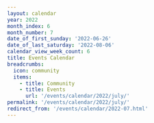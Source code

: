 ```yaml
---
layout: calendar
year: 2022
month_index: 6
month_number: 7
date_of_first_sunday: '2022-06-26'
date_of_last_saturday: '2022-08-06'
calendar_view_week_count: 6
title: Events Calendar
breadcrumbs:
  icon: community
  items:
    - title: Community
    - title: Events
      url: '/events/calendar/2022/july/'
permalink: '/events/calendar/2022/july/'
redirect_from: '/events/calendar/2022-07.html'
---
```

